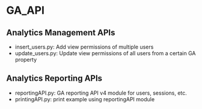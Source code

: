# GA_API

## Analytics Management APIs

- insert_users.py: Add view permissions of multiple users
- update_users.py: Update view permissions of all users from a certain GA property

## Analytics Reporting APIs

- reportingAPI.py: GA reporting API v4 module for users, sessions, etc.
- printingAPI.py: print example using reportingAPI module
